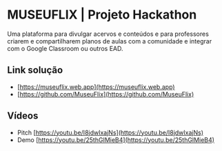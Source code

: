 # MUSEUFLIX | Projeto Hackathon
Uma plataforma para divulgar acervos e conteúdos e para professores criarem e compartilharem planos de aulas com a comunidade e integrar com o Google Classroom ou outros EAD.

## Link solução
- [https://museuflix.web.app](https://museuflix.web.app)
- [https://github.com/MuseuFlix](https://github.com/MuseuFlix)

## Vídeos 
- Pitch [https://youtu.be/I8jdwIxajNs](https://youtu.be/I8jdwIxajNs)
- Demo [https://youtu.be/25thGIMieB4](https://youtu.be/25thGIMieB4)
